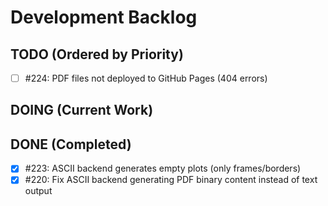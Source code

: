 # Development Backlog

## TODO (Ordered by Priority)
- [ ] #224: PDF files not deployed to GitHub Pages (404 errors)

## DOING (Current Work)

## DONE (Completed)
- [x] #223: ASCII backend generates empty plots (only frames/borders)
- [x] #220: Fix ASCII backend generating PDF binary content instead of text output